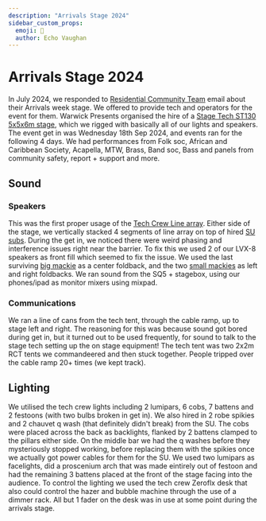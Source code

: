 ```yaml
---
description: "Arrivals Stage 2024"
sidebar_custom_props:
  emoji: 🌟
  author: Echo Vaughan
---
```


# Arrivals Stage 2024

In July 2024, we responded to [Residential Community Team](https://warwick.ac.uk/services/rescommunity/rct/) email about their Arrivals week stage. We offered to provide tech and operators for the event for them. Warwick Presents organised the hire of a [Stage Tech ST130 5x5x6m stage](https://www.stagetecheventhire.co.uk/small-trailer-stage.html), which we rigged with basically all of our lights and speakers. The event get in was Wednesday 18th Sep 2024, and events ran for the following 4 days. We had performances from Folk soc, African and Caribbean Society, Acapella, MTW, Brass, Band soc, Bass and panels from community safety, report + support and more.

## Sound

### Speakers

This was the first proper usage of the [Tech Crew Line array](https://www.nexo-sa.com/products/geo-s1210/). Either side of the stage, we vertically stacked 4 segments of line array on top of hired [SU  subs](https://emacoustics.co.uk/docs/products/s-215/). 
During the get in, we noticed there were weird phasing and interference issues right near the barrier. To fix this we used 2 of our LVX-8 speakers as front fill which seemed to fix the issue.
We used the last surviving [big mackie](https://mackie.com/en/products/loudspeakers/srm-portable/SRM450.html) as a center foldback, and the two [small mackies](https://mackie.com/en/products/loudspeakers/srm-portable/SRM350.html) as left and right foldbacks.
We ran sound from the SQ5 + stagebox, using our phones/ipad as monitor mixers using mixpad.

### Communications

We ran a line of cans from the tech tent, through the cable ramp, up to stage left and right.
The reasoning for this was because sound got bored during get in, but it turned out to be used frequently, for sound to talk to the stage tech setting up the on stage equipment! The tech tent was two 2x2m RCT tents we commandeered and then stuck together. People tripped over the cable ramp 20+ times (we kept track).

## Lighting

We utilised the tech crew lights including 2 lumipars, 6 cobs, 7 battens and 2 festoons (with two bulbs broken in get in). We also hired in 2 robe spikies and 2 chauvet q wash (that definitely didn't break) from the SU. 
The cobs were placed across the back as backlights, flanked by 2 battens clamped to the pillars either side. 
On the middle bar we had the q washes before they mysteriously stopped working, before replacing them with the spikies once we actually got power cables for them for the SU. 
We used two lumipars as facelights, did a proscenium arch that was made eintirely out of festoon and had the remaining 3 battens placed at the front of the stage facing into the audience. 
To control the lighting we used the tech crew Zeroflx desk that also could control the hazer and bubble machine through the use of a dimmer rack. All but 1 fader on the desk was in use at some point during the arrivals stage.
